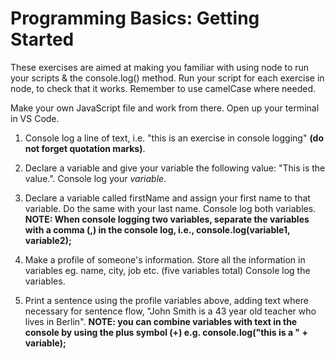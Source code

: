 # Programming Basics: Getting Started 

These exercises are aimed at making you familiar with using node to run your scripts & the console.log() method. Run your script for each exercise in node, to check that it works. Remember to use camelCase where needed.

Make your own JavaScript file and work from there. Open up your terminal in VS Code.  

1. Console log a line of text, i.e. "this is an exercise in console logging" **(do not forget quotation marks)**. 

2. Declare a variable and give your variable the following value: "This is the value.". Console log your *variable*. 

3. Declare a variable called firstName and assign your first name to that variable. Do the same with your last name. Console log both variables. **NOTE: When console logging two variables, separate the variables with a comma (,) in the console log, i.e., console.log(variable1, variable2);**

4. Make a profile of someone's information. Store all the information in variables eg. name, city, job etc. (five variables total) Console log the variables. 

5. Print a sentence using the profile variables above, adding text where necessary for sentence flow, "John Smith is a 43 year old teacher who lives in Berlin". **NOTE: you can combine variables with text in the console by using the plus symbol (+) e.g. console.log("this is a " + variable);**




